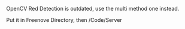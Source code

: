 OpenCV Red Detection is outdated, use the multi method one instead. 

Put it in Freenove Directory, then /Code/Server
